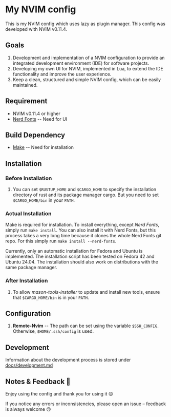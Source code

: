 # My NVIM config

This is my NVIM config which uses lazy as plugin manager. This config was
developed with NVIM v0.11.4.

## Goals

1. Development and implementation of a NVIM configuration to provide an
   integrated development environment (IDE) for software projects.
2. Developing my own UI for NVIM, implemented in Lua, to extend the
   IDE functionality and improve the user experience.
3. Keep a clean, structured and simple NVIM config, which can be easily
   maintained.

## Requirement

- NVIM v0.11.4 or higher
- [Nerd Fonts](https://github.com/ryanoasis/nerd-fonts) -- Need for UI

## Build Dependency

- [Make](https://www.gnu.org/software/make/) -- Need for installation

## Installation

### Before Installation

1. You can set `$RUSTUP_HOME` and `$CARGO_HOME` to specify the installation
   directory of rust and its package manager cargo. But you need to set
   `$CARGO_HOME/bin` in your `PATH`.

### Actual Installation

Make is required for installation. To install everything, except *Nerd Fonts*,
simply run `make install`. You can also install it with Nerd Fonts, but this
process takes a very long time because it clones the whole Nerd Fonts git repo.
For this simply run `make install --nerd-fonts`.

Currently, only an automatic installation for Fedora and Ubuntu is implemented.
The installation script has been tested on Fedora 42 and Ubuntu 24.04. The
installation should also work on distributions with the same package manager.

### After Installation

1. To allow *mason-tools-installer* to update and install new tools, ensure that
   `$CARGO_HOME/bin` is in your `PATH`.

## Configuration

1. **Remote-Nvim** -- The path can be set using the variable `$SSH_CONFIG`.
   Otherwise, `$HOME/.ssh/config` is used.

## Development

Information about the development process is stored under [docs/development.md](docs/development.md)

## Notes & Feedback 🎉

Enjoy using the config and thank you for using it 😊

If you notice any errors or inconsistencies, please open an issue – feedback
is always welcome 🙃

